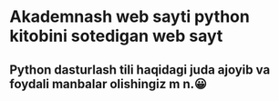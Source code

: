# Akademnash web sayti python kitobini sotedigan web sayt
## Python dasturlash tili haqidagi juda ajoyib va foydali manbalar olishingiz m n.😀
